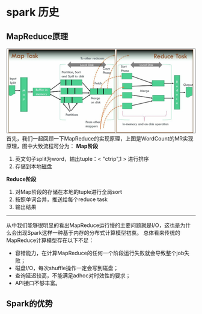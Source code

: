 # spark 历史

## MapReduce原理
![](/assets/mapreduce.jpg)                    
首先，我们一起回顾一下MapReduce的实现原理，上图是WordCount的MR实现原理，图中大致流程可分为：
**Map阶段**
1. 英文句子split为word，输出tuple：&lt; "ctrip",1 &gt; 进行排序
2. 存储到本地磁盘

**Reduce阶段**
1. 对Map阶段的存储在本地的tuple进行全局sort
2. 按照单词合并，推送给每个reduce task
3. 输出结果
***
从中我们能够很明显的看出MapReduce运行慢的主要问题就是I/O，这也是为什么会出现Spark这样一种基于内存的分布式计算模型初衷。
总体看来传统的MapReduce计算模型存在以下不足：
* 容错能力，在计算MapReduce的任何一个阶段运行失败就会导致整个job失败；
* 磁盘I/O，每次shuffle操作一定会写到磁盘；
* 查询延迟较高，不能满足adhoc对时效性的要求；
* API接口不够丰富。

## Spark的优势

